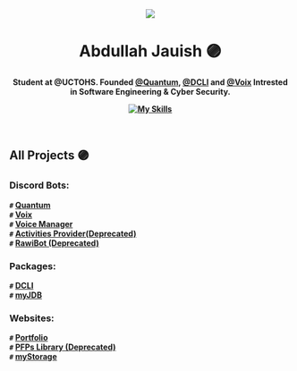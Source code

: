 <div align="center">
<img src="https://media.discordapp.net/attachments/848390752316293190/1051229363548471346/TWITTER.png?width=1260&height=420">
<h1>Abdullah Jauish 🟣</h1>
<b><p>Student at @UCTOHS. Founded <a href="https://discord.gg/Mr7JpsY6J6">@Quantum</a>, <a href="https://github.com/iArthDev/DCLI">@DCLI</a> and <a href="https://discord.com/users/1044195629410295838">@Voix</a> Intrested in Software Engineering & Cyber Security.<p><b>
  
  [![My Skills](https://skillicons.dev/icons?i=js,ts,html,css,py,nodejs,bash,bootstrap,cloudflare,discord,dart,flutter,docker,express,php,mysql,git,vue,react,md,bots,firebase,workers)](https://skillicons.dev)

</div>
  <br>
  
## All Projects 🟣
### Discord Bots:
`#` <b>[Quantum](https://discord.gg/Mr7JpsY6J6)<b><br>
`#` <b>[Voix](https://discord.com/users/1044195629410295838)<br>
`#` <b>[Voice Manager](https://github.com/iArthDev/VoiceManager)<br>
`#` <b>[Activities Provider(Deprecated)](https://github.com/iArthDev/Activities-Provider)<br>
`#` <b>[RawiBot (Deprecated)](https://github.com/rawibot)

### Packages:
`#` <b>[DCLI](https://github.com/iArthDev/DCLI)<br>
`#` <b>[myJDB](https://github.com/iArthDev/myJDB)

### Websites:
`#` <b>[Portfolio](https://jauish.com)<br>
`#` <b>[PFPs Library (Deprecated)](https://pfp.jauish.com)<br>
`#` <b>[myStorage](https://iArthDev/myStorage)
  
